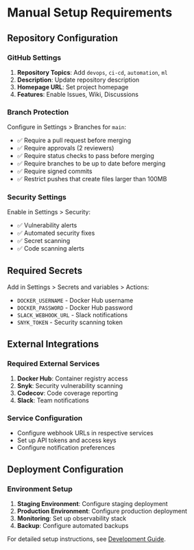 # Manual Setup Requirements

## Repository Configuration

### GitHub Settings
1. **Repository Topics**: Add `devops`, `ci-cd`, `automation`, `ml`
2. **Description**: Update repository description
3. **Homepage URL**: Set project homepage
4. **Features**: Enable Issues, Wiki, Discussions

### Branch Protection
Configure in Settings > Branches for `main`:
- ✅ Require a pull request before merging
- ✅ Require approvals (2 reviewers)
- ✅ Require status checks to pass before merging
- ✅ Require branches to be up to date before merging
- ✅ Require signed commits
- ✅ Restrict pushes that create files larger than 100MB

### Security Settings
Enable in Settings > Security:
- ✅ Vulnerability alerts
- ✅ Automated security fixes
- ✅ Secret scanning
- ✅ Code scanning alerts

## Required Secrets

Add in Settings > Secrets and variables > Actions:
- `DOCKER_USERNAME` - Docker Hub username
- `DOCKER_PASSWORD` - Docker Hub password
- `SLACK_WEBHOOK_URL` - Slack notifications
- `SNYK_TOKEN` - Security scanning token

## External Integrations

### Required External Services
1. **Docker Hub**: Container registry access
2. **Snyk**: Security vulnerability scanning
3. **Codecov**: Code coverage reporting
4. **Slack**: Team notifications

### Service Configuration
- Configure webhook URLs in respective services
- Set up API tokens and access keys
- Configure notification preferences

## Deployment Configuration

### Environment Setup
1. **Staging Environment**: Configure staging deployment
2. **Production Environment**: Configure production deployment
3. **Monitoring**: Set up observability stack
4. **Backup**: Configure automated backups

For detailed setup instructions, see [Development Guide](DEVELOPMENT.md).